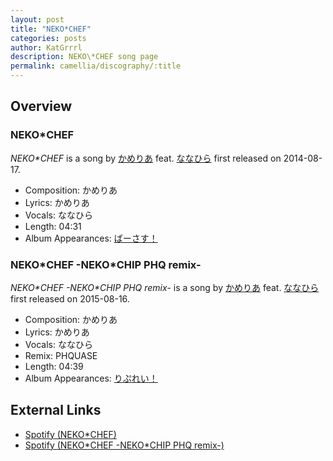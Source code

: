 ```yaml
---
layout: post
title: "NEKO*CHEF"
categories: posts
author: KatGrrrl
description: NEKO\*CHEF song page
permalink: camellia/discography/:title
---
```


## Overview

### NEKO\*CHEF

*NEKO\*CHEF* is a song by [かめりあ](<{% link postsWiki/_posts/2023-12-10-camellia.md %}>) feat. [ななひら](#) first released on 2014-08-17.

* Composition: かめりあ
* Lyrics: かめりあ
* Vocals: ななひら
* Length: 04:31
* Album Appearances: [ばーさす！](<{% link postsInclude/_posts/camellia/albums/Versus/2023-12-06-Versus.md %}>)

### NEKO\*CHEF -NEKO\*CHIP PHQ remix-

*NEKO\*CHEF -NEKO\*CHIP PHQ remix-* is a song by [かめりあ](<{% link postsWiki/_posts/2023-12-10-camellia.md %}>) feat. [ななひら](#) first released on 2015-08-16.

* Composition: かめりあ
* Lyrics: かめりあ
* Vocals: ななひら
* Remix: PHQUASE
* Length: 04:39
* Album Appearances: [りぷれい！](<{% link postsInclude/_posts/camellia/albums/Replay/2023-12-12-Replay.md %}>)

## External Links

* [Spotify (NEKO*CHEF)](https://open.spotify.com/track/55AIEB4E8GfIKEyQyGO9UL?si=1a49e973cc6b4bb9)
* [Spotify (NEKO\*CHEF -NEKO\*CHIP PHQ remix-)](https://open.spotify.com/track/1C2qyI3LqI6FL3LRGedZjr?si=44108cc90abd430e)
